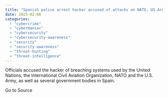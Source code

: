 ```yaml
---
title: "Spanish police arrest hacker accused of attacks on NATO, US Army"
date: 2025-02-06
categories: 
  - "cybercrime"
  - "cybermaniac"
  - "cybersecurity"
  - "cybersecurity-awareness"
  - "security"
  - "security-awareness"
  - "threat-hunting"
  - "threat-intelligence"
---
```


Officials accused the hacker of breaching systems used by the United Nations, the International Civil Aviation Organization, NATO and the U.S. Army, as well as several government bodies in Spain.

Go to Source
